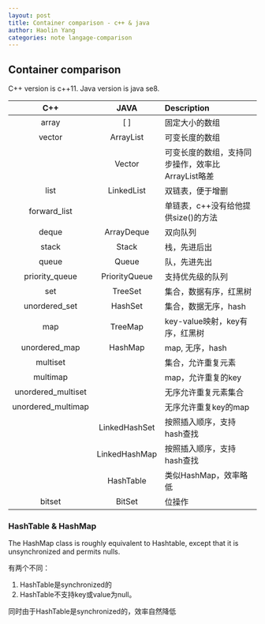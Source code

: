 ```yaml
---
layout: post
title: Container comparison - c++ & java
author: Haolin Yang
categories: note langage-comparison
---
```


## Container comparison

C++ version is c++11. Java version is java se8.

|  C++  | JAVA  | Description |
| :---: | :---: | :---        |
| array |  [ ]  | 固定大小的数组 |
| vector| ArrayList | 可变长度的数组 |
|       | Vector | 可变长度的数组，支持同步操作，效率比ArrayList略差 |
| list  | LinkedList | 双链表，便于增删 |
| forward_list |     | 单链表，c++没有给他提供size()的方法 |
| deque | ArrayDeque | 双向队列 |
| stack | Stack | 栈，先进后出 |
| queue | Queue | 队，先进先出 |
| priority_queue | PriorityQueue | 支持优先级的队列 |
| set | TreeSet | 集合，数据有序，红黑树|
| unordered_set | HashSet | 集合，数据无序，hash|
| map | TreeMap | key-value映射，key有序，红黑树|
| unordered_map | HashMap | map, 无序，hash |
| multiset |    | 集合，允许重复元素 |
| multimap |    | map，允许重复的key |
| unordered_multiset | | 无序允许重复元素集合 |
| unordered_multimap | | 无序允许重复key的map |
|   | LinkedHashSet | 按照插入顺序，支持hash查找 |
|   | LinkedHashMap | 按照插入顺序，支持hash查找 |
|   | HashTable | 类似HashMap，效率略低 |
| bitset | BitSet | 位操作 |

### HashTable & HashMap

The HashMap class is roughly equivalent to Hashtable, except that it is unsynchronized and permits nulls.

 有两个不同：

 1. HashTable是synchronized的
 2. HashTable不支持key或value为null。
 
 同时由于HashTable是synchronized的，效率自然降低